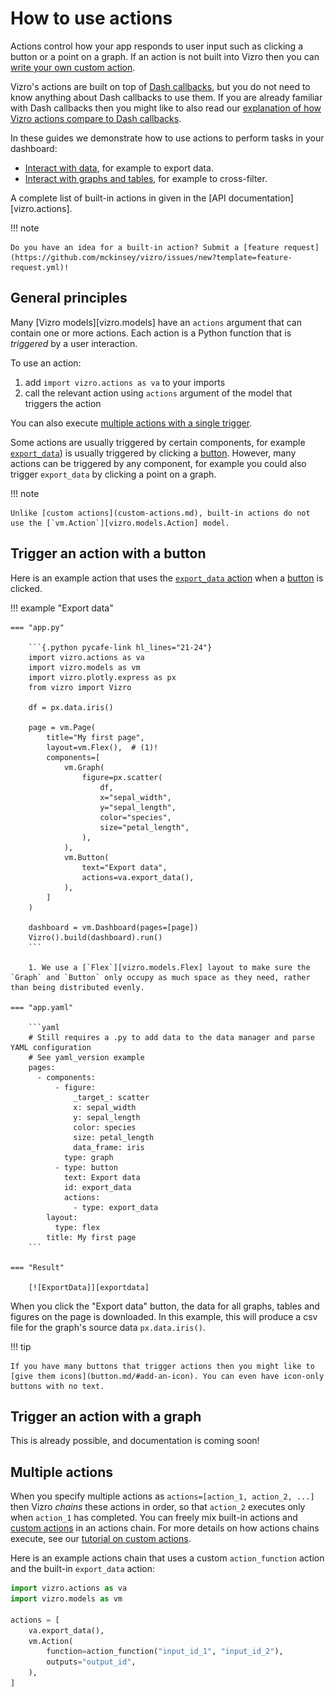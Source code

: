 # How to use actions

Actions control how your app responds to user input such as clicking a button or a point on a graph. If an action is not built into Vizro then you can [write your own custom action](custom-actions.md).

Vizro's actions are built on top of [Dash callbacks](https://dash.plotly.com/basic-callbacks), but you do not need to know anything about Dash callbacks to use them. If you are already familiar with Dash callbacks then you might like to also read our [explanation of how Vizro actions compare to Dash callbacks](../explanation/actions-and-callbacks.md).

In these guides we demonstrate how to use actions to perform tasks in your dashboard:

* [Interact with data](data-actions.md), for example to export data.
* [Interact with graphs and tables](graph-table-actions), for example to cross-filter.

A complete list of built-in actions in given in the [API documentation][vizro.actions].

!!! note

    Do you have an idea for a built-in action? Submit a [feature request](https://github.com/mckinsey/vizro/issues/new?template=feature-request.yml)!

## General principles

Many [Vizro models][vizro.models] have an `actions` argument that can contain one or more actions. Each action is a Python function that is _triggered_ by a user interaction.

To use an action:

1. add `import vizro.actions as va` to your imports  
2. call the relevant action using `actions` argument of the model that triggers the action 

You can also execute [multiple actions with a single trigger](#multiple-actions).

Some actions are usually triggered by certain components, for example [`export_data`](data-actions.md#export-data)) is usually triggered by clicking a [button](button.md). However, many actions can be triggered by any component, for example you could also trigger `export_data` by clicking a point on a graph.

!!! note

    Unlike [custom actions](custom-actions.md), built-in actions do not use the [`vm.Action`][vizro.models.Action] model. 

## Trigger an action with a button

Here is an example action that uses the [`export_data` action](data-actions.md#export-data) when a [button](button.md) is clicked.

!!! example "Export data"

    === "app.py"

        ```{.python pycafe-link hl_lines="21-24"}
        import vizro.actions as va
        import vizro.models as vm
        import vizro.plotly.express as px
        from vizro import Vizro
        
        df = px.data.iris()

        page = vm.Page(
            title="My first page",
            layout=vm.Flex(),  # (1)!
            components=[
                vm.Graph(
                    figure=px.scatter(
                        df,
                        x="sepal_width",
                        y="sepal_length",
                        color="species",
                        size="petal_length",
                    ),
                ),
                vm.Button(
                    text="Export data",
                    actions=va.export_data(),
                ),
            ]
        )

        dashboard = vm.Dashboard(pages=[page])
        Vizro().build(dashboard).run()
        ```

        1. We use a [`Flex`][vizro.models.Flex] layout to make sure the `Graph` and `Button` only occupy as much space as they need, rather than being distributed evenly.

    === "app.yaml"

        ```yaml
        # Still requires a .py to add data to the data manager and parse YAML configuration
        # See yaml_version example
        pages:
          - components:
              - figure:
                  _target_: scatter
                  x: sepal_width
                  y: sepal_length
                  color: species
                  size: petal_length
                  data_frame: iris
                type: graph
              - type: button
                text: Export data
                id: export_data
                actions:
                  - type: export_data
            layout:
              type: flex
            title: My first page
        ```

    === "Result"

        [![ExportData]][exportdata]

[exportdata]: ../../assets/user_guides/actions/actions_export.png

When you click the "Export data" button, the data for all graphs, tables and figures on the page is downloaded. In this example, this will produce a csv file for the graph's source data `px.data.iris()`.

!!! tip

    If you have many buttons that trigger actions then you might like to [give them icons](button.md/#add-an-icon). You can even have icon-only buttons with no text.

## Trigger an action with a graph

This is already possible, and documentation is coming soon!

## Multiple actions

When you specify multiple actions as `actions=[action_1, action_2, ...]` then Vizro _chains_ these actions in order, so that `action_2` executes only when `action_1` has completed. You can freely mix built-in actions and [custom actions](custom-actions.md) in an actions chain. For more details on how actions chains execute, see our [tutorial on custom actions](../tutorials/custom-actions.md).

Here is an example actions chain that uses a custom `action_function` action and the built-in `export_data` action:

```python
import vizro.actions as va
import vizro.models as vm

actions = [
    va.export_data(),
    vm.Action(
        function=action_function("input_id_1", "input_id_2"),
        outputs="output_id",
    ),
]
```

